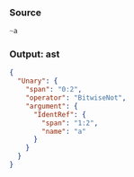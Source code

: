 ### Source
```js parse:expr
~a
```

### Output: ast
```json
{
  "Unary": {
    "span": "0:2",
    "operator": "BitwiseNot",
    "argument": {
      "IdentRef": {
        "span": "1:2",
        "name": "a"
      }
    }
  }
}
```
